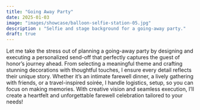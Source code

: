 ```yaml
---
title: "Going Away Party"
date: 2025-01-03
image: "images/showcase/balloon-selfie-station-05.jpg"
description : "Selfie and stage background for a going-away party."
draft: true
---
```


Let me take the stress out of planning a going-away party by designing and executing a personalized send-off that perfectly captures the guest of honor’s journey ahead. From selecting a meaningful theme and crafting stunning decorations with thoughtful touches, I ensure every detail reflects their unique story. Whether it’s an intimate farewell dinner, a lively gathering with friends, or a travel-inspired soirée, I handle logistics, setup, so you can focus on making memories. With creative vision and seamless execution, I’ll create a heartfelt and unforgettable farewell celebration tailored to your needs!